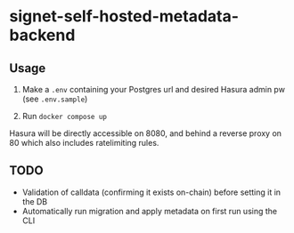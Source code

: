 # signet-self-hosted-metadata-backend

## Usage

1. Make a `.env` containing your Postgres url and desired Hasura admin pw (see `.env.sample`)

2. Run `docker compose up`

Hasura will be directly accessible on 8080, and behind a reverse proxy on 80 which also includes ratelimiting rules.

## TODO

- Validation of calldata (confirming it exists on-chain) before setting it in the DB
- Automatically run migration and apply metadata on first run using the CLI
